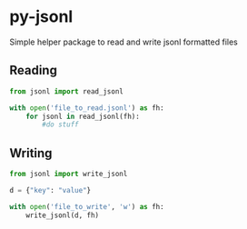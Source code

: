 # py-jsonl
Simple helper package to read and write jsonl formatted files

## Reading
```python
from jsonl import read_jsonl

with open('file_to_read.jsonl') as fh:
    for jsonl in read_jsonl(fh):
        #do stuff
```

## Writing
```python
from jsonl import write_jsonl

d = {"key": "value"}

with open('file_to_write', 'w') as fh:
    write_jsonl(d, fh)

```